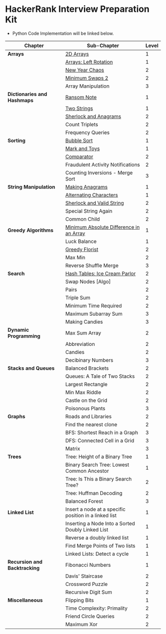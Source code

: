 
# HackerRank Interview Preparation Kit
- Python Code Implementation will be linked below.


| Chapter                        | Sub-Chapter                                           | Level |
| ------------------------------ | ----------------------------------------------------- | ----- |
| **Arrays**                     | [2D Arrays](https://github.com/chaerim-kim/HackerRank/blob/master/1.Arrays/1.12D%20Array.py) | 1 |
|                                | [Arrays: Left Rotation](https://github.com/chaerim-kim/HackerRank/blob/master/1.Arrays/1.2Left%20Rotation.py) | 1 |
|                                | [New Year Chaos](https://github.com/chaerim-kim/HackerRank/blob/master/1.Arrays/1.3NewYearChaos.py) | 2 |
|                                | [Minimum Swaps 2](https://github.com/chaerim-kim/HackerRank/blob/master/1.Arrays/1.4minimumSwaps.py) | 2 |
|                                | Array Manipulation                                    | 3 |
| **Dictionaries and Hashmaps**  | [Ransom Note](https://github.com/chaerim-kim/HackerRank/blob/master/2.Dictionaries%20and%20Hashmaps/2.1RansomNote.py)| 1 |
|                                | [Two Strings](https://github.com/chaerim-kim/HackerRank/blob/master/2.Dictionaries%20and%20Hashmaps/2.2TwoStrings.py)                                           | 1 |
|                                | [Sherlock and Anagrams](https://github.com/chaerim-kim/HackerRank/blob/master/2.Dictionaries%20and%20Hashmaps/2.3SherlockAndAnagrams.py) | 2 |
|                                | Count Triplets                                        | 2 |
|                                | Frequency Queries                                     | 2 |
| **Sorting**                    | [Bubble Sort](https://github.com/chaerim-kim/HackerRank/blob/master/3.Sorting/3.1BubbleSort.py) | 1 |
|                                | [Mark and Toys](https://github.com/chaerim-kim/HackerRank/blob/master/3.Sorting/3.2MarkAndToys.py) | 1 |
|                                | [Comparator](https://github.com/chaerim-kim/HackerRank/blob/master/3.Sorting/3.3Comparator.py) | 2 |
|                                | Fraudulent Activity Notifications                     | 2 |
|                                | Counting Inversions - Merge Sort                      | 3 |
| **String Manipulation**        | [Making Anagrams](https://github.com/chaerim-kim/HackerRank/blob/master/4.String%20Manipulation/4.1MakingAnagrams.py) | 1 |
|                                | [Alternating Characters](https://github.com/chaerim-kim/HackerRank/blob/master/4.String%20Manipulation/4.2AlternatingCharacters.py) | 1 |
|                                | [Sherlock and Valid String](https://github.com/chaerim-kim/HackerRank/blob/master/4.String%20Manipulation/4.3SherlockValidString.py) | 2 |
|                                | Special String Again                                  | 2 |
|                                | Common Child                                          | 2 |
| **Greedy Algorithms**          | [Minimum Absolute Difference in an Array](https://github.com/chaerim-kim/HackerRank/blob/master/5.Greedy%20Algorithms/5.1MinAbsDiff.py) | 1 |
|                                | Luck Balance                                          | 1 |
|                                | [Greedy Florist](https://github.com/chaerim-kim/HackerRank/blob/master/5.Greedy%20Algorithms/5.3GreedyFlorist.py) | 2 |
|                                | Max Min                                               | 2 |
|                                | Reverse Shuffle Merge                                 | 3 |
| **Search**                     | [Hash Tables: Ice Cream Parlor](https://github.com/chaerim-kim/HackerRank/blob/master/6.Search/6.1IceCreamParlor.py) | 2 |
|                                | Swap Nodes \[Algo\]                                   | 2 |
|                                | Pairs                                                 | 2 |
|                                | Triple Sum                                            | 2 |
|                                | Minimum Time Required                                 | 2 |
|                                | Maximum Subarray Sum                                  | 3 |
|                                | Making Candies                                        | 3 |
| **Dynamic Programming**        | Max Sum Array                                         | 2 |
|                                | Abbreviation                                          | 2 |
|                                | Candies                                               | 2 |
|                                | Decibinary Numbers                                    | 3 |
| **Stacks and Queues**          | Balanced Brackets                                     | 2 |
|                                | Queues: A Tale of Two Stacks                          | 2 |
|                                | Largest Rectangle                                     | 2 |
|                                | Min Max Riddle                                        | 2 |
|                                | Castle on the Grid                                    | 2 |
|                                | Poisonous Plants                                      | 3 |
| **Graphs**                     | Roads and Libraries                                   | 2 |
|                                | Find the nearest clone                                | 2 |
|                                | BFS: Shortest Reach in a Graph                        | 3 |
|                                | DFS: Connected Cell in a Grid                         | 3 |
|                                | Matrix                                                | 3 |
| **Trees**                      | Tree: Height of a Binary Tree                         | 1 |
|                                | Binary Search Tree: Lowest Common Ancestor            | 1 |
|                                | Tree: Is This a Binary Search Tree?                   | 2 |
|                                | Tree: Huffman Decoding                                | 2 |
|                                | Balanced Forest                                       | 3 |
| **Linked List**                | Insert a node at a specific position in a linked list | 1 |
|                                | Inserting a Node Into a Sorted Doubly Linked List     | 1 |
|                                | Reverse a doubly linked list                          | 1 |
|                                | Find Merge Points of Two lists                        | 1 |
|                                | Linked Lists: Detect a cycle                          | 1 |
| **Recursion and Backtracking** | Fibonacci Numbers                                     | 1 |
|                                | Davis' Staircase                                      | 2 |
|                                | Crossword Puzzle                                      | 2 |
|                                | Recursive Digit Sum                                   | 2 |
| **Miscellaneous**              | Flipping Bits                                         | 1 |
|                                | Time Complexity: Primality                            | 2 |
|                                | Friend Circle Queries                                 | 2 |
|                                | Maximum Xor                                           | 2 |
